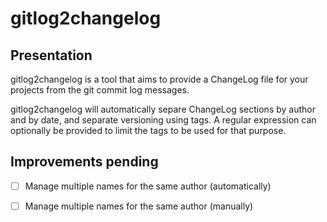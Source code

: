 gitlog2changelog
================

## Presentation

gitlog2changelog is a tool that aims to provide a ChangeLog file for
your projects from the git commit log messages.

gitlog2changelog will automatically separe ChangeLog sections by author
and by date, and separate versioning using tags. A regular expression
can optionally be provided to limit the tags to be used for that purpose.

## Improvements pending

+ [ ] Manage multiple names for the same author (automatically)
+ [ ] Manage multiple names for the same author (manually)

